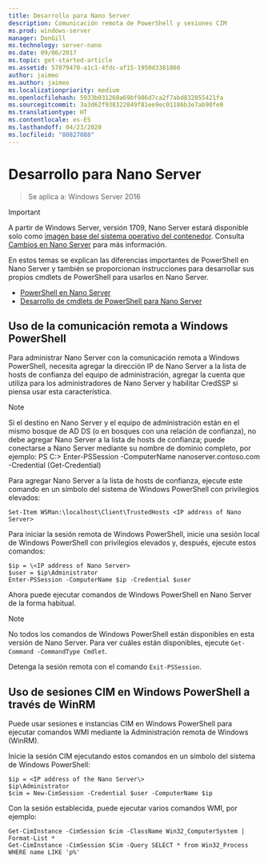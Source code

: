 ```yaml
---
title: Desarrollo para Nano Server
description: Comunicación remota de PowerShell y sesiones CIM
ms.prod: windows-server
manager: DonGill
ms.technology: server-nano
ms.date: 09/06/2017
ms.topic: get-started-article
ms.assetid: 57079470-a1c1-4fdc-af15-1950d3381860
author: jaimeo
ms.author: jaimeo
ms.localizationpriority: medium
ms.openlocfilehash: 5933b031260a69bf986d7ca2f7abd832055421fa
ms.sourcegitcommit: 3a3d62f938322849f81ee9ec01186b3e7ab90fe0
ms.translationtype: HT
ms.contentlocale: es-ES
ms.lasthandoff: 04/23/2020
ms.locfileid: "80827088"
---
```

# <a name="developing-for-nano-server"></a>Desarrollo para Nano Server

>Se aplica a: Windows Server 2016

> [!IMPORTANT]
> A partir de Windows Server, versión 1709, Nano Server estará disponible solo como [imagen base del sistema operativo del contenedor](/virtualization/windowscontainers/quick-start/using-insider-container-images#install-base-container-image). Consulta [Cambios en Nano Server](nano-in-semi-annual-channel.md) para más información. 

En estos temas se explican las diferencias importantes de PowerShell en Nano Server y también se proporcionan instrucciones para desarrollar sus propios cmdlets de PowerShell para usarlos en Nano Server.

- [PowerShell en Nano Server](PowerShell-on-Nano-Server.md)
- [Desarrollo de cmdlets de PowerShell para Nano Server](Developing-PowerShell-Cmdlets-for-Nano-Server.md)

## <a name="using-windows-powershell-remoting"></a>Uso de la comunicación remota a Windows PowerShell  
Para administrar Nano Server con la comunicación remota a Windows PowerShell, necesita agregar la dirección IP de Nano Server a la lista de hosts de confianza del equipo de administración, agregar la cuenta que utiliza para los administradores de Nano Server y habilitar CredSSP si piensa usar esta característica.  

> [!NOTE]
> Si el destino en Nano Server y el equipo de administración están en el mismo bosque de AD DS (o en bosques con una relación de confianza), no debe agregar Nano Server a la lista de hosts de confianza; puede conectarse a Nano Server mediante su nombre de dominio completo, por ejemplo: PS C:\> Enter-PSSession -ComputerName nanoserver.contoso.com -Credential (Get-Credential)
  
  
Para agregar Nano Server a la lista de hosts de confianza, ejecute este comando en un símbolo del sistema de Windows PowerShell con privilegios elevados:  
  
`Set-Item WSMan:\localhost\Client\TrustedHosts <IP address of Nano Server>`  
  
Para iniciar la sesión remota de Windows PowerShell, inicie una sesión local de Windows PowerShell con privilegios elevados y, después, ejecute estos comandos:  
  
  
```  
$ip = \<IP address of Nano Server>  
$user = $ip\Administrator  
Enter-PSSession -ComputerName $ip -Credential $user  
```  
  
  
Ahora puede ejecutar comandos de Windows PowerShell en Nano Server de la forma habitual.  
  
> [!NOTE]  
> No todos los comandos de Windows PowerShell están disponibles en esta versión de Nano Server. Para ver cuáles están disponibles, ejecute `Get-Command -CommandType Cmdlet`.  
  
Detenga la sesión remota con el comando `Exit-PSSession`.  
  
## <a name="using-windows-powershell-cim-sessions-over-winrm"></a>Uso de sesiones CIM en Windows PowerShell a través de WinRM  
Puede usar sesiones e instancias CIM en Windows PowerShell para ejecutar comandos WMI mediante la Administración remota de Windows (WinRM).  
  
Inicie la sesión CIM ejecutando estos comandos en un símbolo del sistema de Windows PowerShell:  
  
  
```  
$ip = <IP address of the Nano Server\>  
$ip\Administrator  
$cim = New-CimSession -Credential $user -ComputerName $ip  
```  
  
  
Con la sesión establecida, puede ejecutar varios comandos WMI, por ejemplo:  
  
  
```  
Get-CimInstance -CimSession $cim -ClassName Win32_ComputerSystem | Format-List *  
Get-CimInstance -CimSession $Cim -Query SELECT * from Win32_Process WHERE name LIKE 'p%'  
```  
  
  